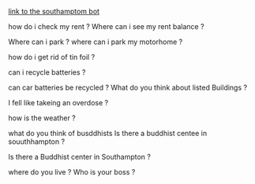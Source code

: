 
[link to the southamptom bot](http://www.southampton.gov.uk/contact-us/chatbot.aspx)


how do i check my rent ?
Where can i see my rent balance ?

Where can i park ?
where can i park my motorhome ?

how do i get rid of tin foil ?

can i recycle batteries ?

can car batteries be recycled ?
What do you think about listed Buildings ?

I fell like takeing an overdose ?

how is the weather ?

what do you think of busddhists 
Is there a buddhist centee in souuthhampton ?

Is there a Buddhist center in Southampton ?

where do you live ?
Who is your boss ?
